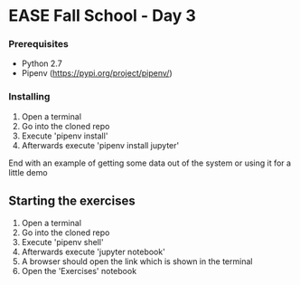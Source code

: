 # EASE Fall School - Day 3


### Prerequisites

* Python 2.7
* Pipenv (https://pypi.org/project/pipenv/)

### Installing

1. Open a terminal
2. Go into the cloned repo
3. Execute 'pipenv install'
4. Afterwards execute 'pipenv install jupyter'

End with an example of getting some data out of the system or using it for a little demo

## Starting the exercises

1. Open a terminal
2. Go into the cloned repo
3. Execute 'pipenv shell'
4. Afterwards execute 'jupyter notebook'
5. A browser should open the link which is shown in the terminal
6. Open the 'Exercises' notebook
